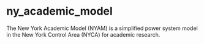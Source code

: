 # ny_academic_model
The New York Academic Model (NYAM) is a simplified power system model in the New York Control Area (NYCA) for academic research.
